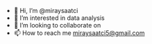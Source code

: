 - 👋 Hi, I’m @miraysaatci
- 👀 I’m interested in data analysis
- 💞️ I’m looking to collaborate on 
- 📫 How to reach me miraysaatci5@gmail.com

<!---
miraysaatci/miraysaatci is a ✨ special ✨ repository because its `README.md` (this file) appears on your GitHub profile.
You can click the Preview link to take a look at your changes.
--->
